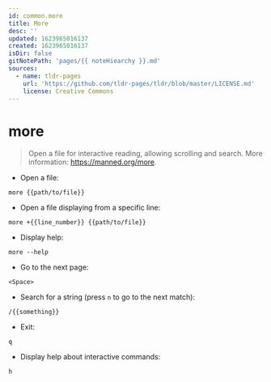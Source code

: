 ```yaml
---
id: common.more
title: More
desc: ''
updated: 1623965016137
created: 1623965016137
isDir: false
gitNotePath: 'pages/{{ noteHiearchy }}.md'
sources:
  - name: tldr-pages
    url: 'https://github.com/tldr-pages/tldr/blob/master/LICENSE.md'
    license: Creative Commons
---
```

# more

> Open a file for interactive reading, allowing scrolling and search.
> More information: <https://manned.org/more>.

- Open a file:

`more {{path/to/file}}`

- Open a file displaying from a specific line:

`more +{{line_number}} {{path/to/file}}`

- Display help:

`more --help`

- Go to the next page:

`<Space>`

- Search for a string (press `n` to go to the next match):

`/{{something}}`

- Exit:

`q`

- Display help about interactive commands:

`h`

